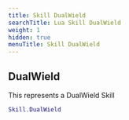 ```yaml
---
title: Skill DualWield
searchTitle: Lua Skill DualWield
weight: 1
hidden: true
menuTitle: Skill DualWield
---
```

## DualWield

This represents a DualWield Skill
```lua
Skill.DualWield
```